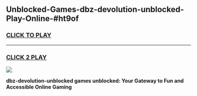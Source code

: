 
## Unblocked-Games-dbz-devolution-unblocked-Play-Online-#ht9of
<h3>
<a href="https://premium.freeplayer.one?title=dbz-devolution-unblocked&ref=24F">CLICK TO PLAY</a></h3>
<hr>

<h3>
<a href="https://premium.freeplayer.one?title=dbz-devolution-unblocked&ref=24F">CLICK 2 PLAY</a>
  
</h3>

<a href="https://premium.freeplayer.one?title=dbz-devolution-unblocked&ref=24F/"><img src="https://clearcache.store/games.png"></a>


**dbz-devolution-unblocked games unblocked: Your Gateway to Fun and Accessible Online Gaming**
